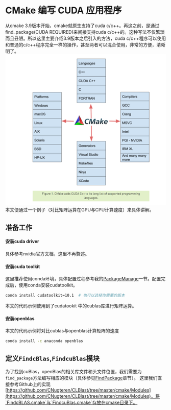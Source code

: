 # CMake 编写 CUDA 应用程序
从cmake 3.9版本开始，cmake就原生支持了cuda c/c++。再这之前，是通过find_package(CUDA REQUIRED)来间接支持cuda c/c++的。这种写法不仅繁琐而且丑陋。所以这里主要介绍3.9版本之后引入的方法，cuda c/c++程序可以使用和普通的c/c++程序完全一样的操作，甚至两者可以混合使用，非常的方便，清晰明了。
![](./imgs/cmake_cuda_support.png)
本文便通过一个例子（对比矩阵运算在GPU与CPU计算速度）来具体讲解。

## 准备工作
#### 安装cuda driver
具体参考nvidia官方文档，这里不再赘述。 
#### 安装cuda toolkit
这里推荐使用conda环境，具体配置过程参考我的[PackageManage](../PackageaManage/README.md)一节。配置完成后，使用conda安装cudatoolkit。
```bash
conda install cudatoolkit=10.1  # 也可以选择你需要的版本 
```
本文的代码示例使用到了cudatookit 中的cublas库进行矩阵运算。
#### 安装openblas
本文的代码示例将对比cublas与openblas计算矩阵的速度
```bash
conda install -c anaconda openblas
```

## 定义`FindcBlas`,`FindcuBlas`模块
为了找到cuBlas，openBlas的相关库文件和头文件位置，我们需要为`find_package`方法编写相应的模块（具体参见[FindPackage](../FindPackage/README.md)章节）。
这里我们直接参考Github上的实现[https://github.com/CNugteren/CLBlast/tree/master/cmake/Modules](https://github.com/CNugteren/CLBlast/tree/master/cmake/Modules)。将`FindcBLAS.cmake`与`FindcuBlas.cmake`存放在cmake目录下。